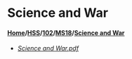# Science and War
#### [Home](../../../..)\/[HSS](../../..)\/[102](../..)\/[MS18](..)\/[Science and War]()
- [_Science and War.pdf_](Science%20and%20War.pdf)

